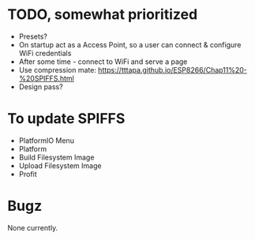 # TODO, somewhat prioritized

- Presets?
- On startup act as a Access Point, so a user can connect & configure WiFi credentials
- After some time - connect to WiFi and serve a page
- Use compression mate: https://tttapa.github.io/ESP8266/Chap11%20-%20SPIFFS.html
- Design pass?

# To update SPIFFS

- PlatformIO Menu
- Platform
- Build Filesystem Image
- Upload Filesystem Image
- Profit

# Bugz

None currently.
